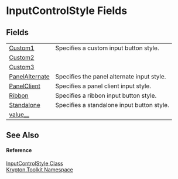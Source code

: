 # InputControlStyle Fields




## Fields
<table>
<tr>
<td><a href="71592018-5d03-c86d-a79b-340c35d1b328.md">Custom1</a></td>
<td>Specifies a custom input button style.</td></tr>
<tr>
<td><a href="7edabeea-e4b5-9f41-a9db-27fe1ab20930.md">Custom2</a></td>
<td> </td></tr>
<tr>
<td><a href="67f04f29-daa8-993f-e1ec-5486436b7f55.md">Custom3</a></td>
<td> </td></tr>
<tr>
<td><a href="b48d7274-b5a9-3483-ecb5-7682b96b1659.md">PanelAlternate</a></td>
<td>Specifies the panel alternate input style.</td></tr>
<tr>
<td><a href="e1cc27f5-c67c-d459-0354-5ce146a68b4a.md">PanelClient</a></td>
<td>Specifies a panel client input style.</td></tr>
<tr>
<td><a href="56ae7699-a90c-c379-b9d8-f0c2fd8b42f1.md">Ribbon</a></td>
<td>Specifies a ribbon input button style.</td></tr>
<tr>
<td><a href="62133a6c-32ab-ea1d-421f-a1d63f7c0709.md">Standalone</a></td>
<td>Specifies a standalone input button style.</td></tr>
<tr>
<td><a href="0de3a7a1-8572-b4d2-d9e0-a478d118b6ba.md">value__</a></td>
<td> </td></tr>
</table>

## See Also


#### Reference
<a href="e1fde1bd-3499-b844-5329-978e51324da3.md">InputControlStyle Class</a>  
<a href="79d2eac2-21f4-54ff-7552-b20c33c30600.md">Krypton.Toolkit Namespace</a>  
